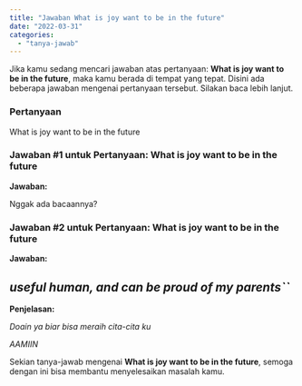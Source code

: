 ```yaml
---
title: "Jawaban What is joy want to be in the future"
date: "2022-03-31"
categories: 
  - "tanya-jawab"
---
```


Jika kamu sedang mencari jawaban atas pertanyaan: **What is joy want to be in the future**, maka kamu berada di tempat yang tepat. Disini ada beberapa jawaban mengenai pertanyaan tersebut. Silakan baca lebih lanjut.

### Pertanyaan

What is joy want to be in the future  

### Jawaban #1 untuk Pertanyaan: What is joy want to be in the future  

**Jawaban:**

Nggak ada bacaannya?

### Jawaban #2 untuk Pertanyaan: What is joy want to be in the future  

**Jawaban:**

## **_useful human, and can be proud of my parents_****_\`_****_\`_**

**Penjelasan:**

_Doain_ _ya_ _biar_ _bisa_ _meraih_ _cita-cita_ _ku_

_AAMIIN_

Sekian tanya-jawab mengenai **What is joy want to be in the future**, semoga dengan ini bisa membantu menyelesaikan masalah kamu.
